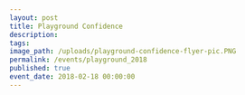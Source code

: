 ```yaml
---
layout: post
title: Playground Confidence
description:
tags:
image_path: /uploads/playground-confidence-flyer-pic.PNG
permalink: /events/playground_2018
published: true
event_date: 2018-02-18 00:00:00
---
```



